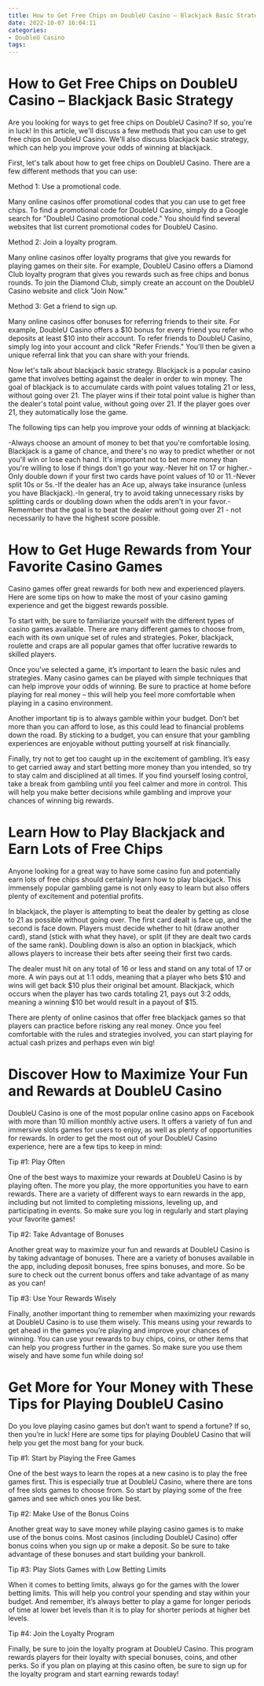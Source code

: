 ```yaml
---
title: How to Get Free Chips on DoubleU Casino – Blackjack Basic Strategy
date: 2022-10-07 16:04:11
categories:
- DoubleU Casino
tags:
---
```



#  How to Get Free Chips on DoubleU Casino – Blackjack Basic Strategy



Are you looking for ways to get free chips on DoubleU Casino? If so, you're in luck! In this article, we'll discuss a few methods that you can use to get free chips on DoubleU Casino. We'll also discuss blackjack basic strategy, which can help you improve your odds of winning at blackjack.

First, let's talk about how to get free chips on DoubleU Casino. There are a few different methods that you can use:

Method 1: Use a promotional code.

Many online casinos offer promotional codes that you can use to get free chips. To find a promotional code for DoubleU Casino, simply do a Google search for "DoubleU Casino promotional code." You should find several websites that list current promotional codes for DoubleU Casino.

Method 2: Join a loyalty program.

Many online casinos offer loyalty programs that give you rewards for playing games on their site. For example, DoubleU Casino offers a Diamond Club loyalty program that gives you rewards such as free chips and bonus rounds. To join the Diamond Club, simply create an account on the DoubleU Casino website and click "Join Now."

Method 3: Get a friend to sign up.

Many online casinos offer bonuses for referring friends to their site. For example, DoubleU Casino offers a $10 bonus for every friend you refer who deposits at least $10 into their account. To refer friends to DoubleU Casino, simply log into your account and click "Refer Friends." You'll then be given a unique referral link that you can share with your friends.


Now let's talk about blackjack basic strategy. Blackjack is a popular casino game that involves betting against the dealer in order to win money. The goal of blackjack is to accumulate cards with point values totaling 21 or less, without going over 21. The player wins if their total point value is higher than the dealer's total point value, without going over 21. If the player goes over 21, they automatically lose the game.

The following tips can help you improve your odds of winning at blackjack:

-Always choose an amount of money to bet that you're comfortable losing. Blackjack is a game of chance, and there's no way to predict whether or not you'll win or lose each hand. It's important not to bet more money than you're willing to lose if things don't go your way.-Never hit on 17 or higher.-Only double down if your first two cards have point values of 10 or 11.-Never split 10s or 5s.-If the dealer has an Ace up, always take insurance (unless you have Blackjack).-In general, try to avoid taking unnecessary risks by splitting cards or doubling down when the odds aren't in your favor.-Remember that the goal is to beat the dealer without going over 21 - not necessarily to have the highest score possible.

#  How to Get Huge Rewards from Your Favorite Casino Games

Casino games offer great rewards for both new and experienced players. Here are some tips on how to make the most of your casino gaming experience and get the biggest rewards possible.

To start with, be sure to familiarize yourself with the different types of casino games available. There are many different games to choose from, each with its own unique set of rules and strategies. Poker, blackjack, roulette and craps are all popular games that offer lucrative rewards to skilled players.

Once you’ve selected a game, it’s important to learn the basic rules and strategies. Many casino games can be played with simple techniques that can help improve your odds of winning. Be sure to practice at home before playing for real money – this will help you feel more comfortable when playing in a casino environment.

Another important tip is to always gamble within your budget. Don’t bet more than you can afford to lose, as this could lead to financial problems down the road. By sticking to a budget, you can ensure that your gambling experiences are enjoyable without putting yourself at risk financially.

Finally, try not to get too caught up in the excitement of gambling. It’s easy to get carried away and start betting more money than you intended, so try to stay calm and disciplined at all times. If you find yourself losing control, take a break from gambling until you feel calmer and more in control. This will help you make better decisions while gambling and improve your chances of winning big rewards.

#  Learn How to Play Blackjack and Earn Lots of Free Chips

Anyone looking for a great way to have some casino fun and potentially earn lots of free chips should certainly learn how to play blackjack. This immensely popular gambling game is not only easy to learn but also offers plenty of excitement and potential profits.

In blackjack, the player is attempting to beat the dealer by getting as close to 21 as possible without going over. The first card dealt is face up, and the second is face down. Players must decide whether to hit (draw another card), stand (stick with what they have), or split (if they are dealt two cards of the same rank). Doubling down is also an option in blackjack, which allows players to increase their bets after seeing their first two cards.

The dealer must hit on any total of 16 or less and stand on any total of 17 or more. A win pays out at 1:1 odds, meaning that a player who bets $10 and wins will get back $10 plus their original bet amount. Blackjack, which occurs when the player has two cards totaling 21, pays out 3:2 odds, meaning a winning $10 bet would result in a payout of $15.

There are plenty of online casinos that offer free blackjack games so that players can practice before risking any real money. Once you feel comfortable with the rules and strategies involved, you can start playing for actual cash prizes and perhaps even win big!

#  Discover How to Maximize Your Fun and Rewards at DoubleU Casino

DoubleU Casino is one of the most popular online casino apps on Facebook with more than 10 million monthly active users. It offers a variety of fun and immersive slots games for users to enjoy, as well as plenty of opportunities for rewards. In order to get the most out of your DoubleU Casino experience, here are a few tips to keep in mind:

Tip #1: Play Often

One of the best ways to maximize your rewards at DoubleU Casino is by playing often. The more you play, the more opportunities you have to earn rewards. There are a variety of different ways to earn rewards in the app, including but not limited to completing missions, leveling up, and participating in events. So make sure you log in regularly and start playing your favorite games!

Tip #2: Take Advantage of Bonuses

Another great way to maximize your fun and rewards at DoubleU Casino is by taking advantage of bonuses. There are a variety of bonuses available in the app, including deposit bonuses, free spins bonuses, and more. So be sure to check out the current bonus offers and take advantage of as many as you can!

Tip #3: Use Your Rewards Wisely

Finally, another important thing to remember when maximizing your rewards at DoubleU Casino is to use them wisely. This means using your rewards to get ahead in the games you’re playing and improve your chances of winning. You can use your rewards to buy chips, coins, or other items that can help you progress further in the games. So make sure you use them wisely and have some fun while doing so!

#  Get More for Your Money with These Tips for Playing DoubleU Casino

Do you love playing casino games but don’t want to spend a fortune? If so, then you’re in luck! Here are some tips for playing DoubleU Casino that will help you get the most bang for your buck.

Tip #1: Start by Playing the Free Games

One of the best ways to learn the ropes at a new casino is to play the free games first. This is especially true at DoubleU Casino, where there are tons of free slots games to choose from. So start by playing some of the free games and see which ones you like best.

Tip #2: Make Use of the Bonus Coins

Another great way to save money while playing casino games is to make use of the bonus coins. Most casinos (including DoubleU Casino) offer bonus coins when you sign up or make a deposit. So be sure to take advantage of these bonuses and start building your bankroll.

Tip #3: Play Slots Games with Low Betting Limits

When it comes to betting limits, always go for the games with the lower betting limits. This will help you control your spending and stay within your budget. And remember, it’s always better to play a game for longer periods of time at lower bet levels than it is to play for shorter periods at higher bet levels.

Tip #4: Join the Loyalty Program

Finally, be sure to join the loyalty program at DoubleU Casino. This program rewards players for their loyalty with special bonuses, coins, and other perks. So if you plan on playing at this casino often, be sure to sign up for the loyalty program and start earning rewards today!